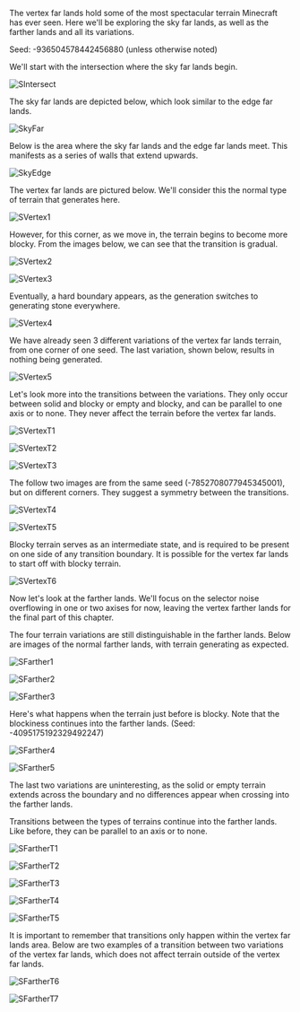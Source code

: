 The vertex far lands hold some of the most spectacular terrain Minecraft has ever seen. Here we'll be exploring the sky far lands, as well as the farther lands and all its variations.

Seed: -936504578442456880 (unless otherwise noted)

We'll start with the intersection where the sky far lands begin.

![SIntersect](https://raw.githubusercontent.com/ThisTestUser/FarLandsChronicles/master/assets/Ch4/SIntersect.png)

The sky far lands are depicted below, which look similar to the edge far lands.

![SkyFar](https://raw.githubusercontent.com/ThisTestUser/FarLandsChronicles/master/assets/Ch4/SkyFar.png)

Below is the area where the sky far lands and the edge far lands meet. This manifests as a series of walls that extend upwards.

![SkyEdge](https://raw.githubusercontent.com/ThisTestUser/FarLandsChronicles/master/assets/Ch4/SkyEdge.png)

The vertex far lands are pictured below. We'll consider this the normal type of terrain that generates here.

![SVertex1](https://raw.githubusercontent.com/ThisTestUser/FarLandsChronicles/master/assets/Ch4/SVertex1.png)

However, for this corner, as we move in, the terrain begins to become more blocky. From the images below, we can see that the transition is gradual.

![SVertex2](https://raw.githubusercontent.com/ThisTestUser/FarLandsChronicles/master/assets/Ch4/SVertex2.png)

![SVertex3](https://raw.githubusercontent.com/ThisTestUser/FarLandsChronicles/master/assets/Ch4/SVertex3.png)

Eventually, a hard boundary appears, as the generation switches to generating stone everywhere.

![SVertex4](https://raw.githubusercontent.com/ThisTestUser/FarLandsChronicles/master/assets/Ch4/SVertex4.png)

We have already seen 3 different variations of the vertex far lands terrain, from one corner of one seed. The last variation, shown below, results in nothing being generated.

![SVertex5](https://raw.githubusercontent.com/ThisTestUser/FarLandsChronicles/master/assets/Ch4/SVertex5.png)

Let's look more into the transitions between the variations. They only occur between solid and blocky or empty and blocky, and can be parallel to one axis or to none. They never affect the terrain before the vertex far lands.

![SVertexT1](https://raw.githubusercontent.com/ThisTestUser/FarLandsChronicles/master/assets/Ch4/SVertexT1.png)

![SVertexT2](https://raw.githubusercontent.com/ThisTestUser/FarLandsChronicles/master/assets/Ch4/SVertexT2.png)

![SVertexT3](https://raw.githubusercontent.com/ThisTestUser/FarLandsChronicles/master/assets/Ch4/SVertexT3.png)

The follow two images are from the same seed (-7852708077945345001), but on different corners. They suggest a symmetry between the transitions.

![SVertexT4](https://raw.githubusercontent.com/ThisTestUser/FarLandsChronicles/master/assets/Ch4/SVertexT4.png)

![SVertexT5](https://raw.githubusercontent.com/ThisTestUser/FarLandsChronicles/master/assets/Ch4/SVertexT5.png)

Blocky terrain serves as an intermediate state, and is required to be present on one side of any transition boundary. It is possible for the vertex far lands to start off with blocky terrain.

![SVertexT6](https://raw.githubusercontent.com/ThisTestUser/FarLandsChronicles/master/assets/Ch4/SVertexT6.png)

Now let's look at the farther lands. We'll focus on the selector noise overflowing in one or two axises for now, leaving the vertex farther lands for the final part of this chapter.

The four terrain variations are still distinguishable in the farther lands. Below are images of the normal farther lands, with terrain generating as expected.

![SFarther1](https://raw.githubusercontent.com/ThisTestUser/FarLandsChronicles/master/assets/Ch4/SFarther1.png)

![SFarther2](https://raw.githubusercontent.com/ThisTestUser/FarLandsChronicles/master/assets/Ch4/SFarther2.png)

![SFarther3](https://raw.githubusercontent.com/ThisTestUser/FarLandsChronicles/master/assets/Ch4/SFarther3.png)

Here's what happens when the terrain just before is blocky. Note that the blockiness continues into the farther lands. (Seed: -4095175192329492247)

![SFarther4](https://raw.githubusercontent.com/ThisTestUser/FarLandsChronicles/master/assets/Ch4/SFarther4.png)

![SFarther5](https://raw.githubusercontent.com/ThisTestUser/FarLandsChronicles/master/assets/Ch4/SFarther5.png)

The last two variations are uninteresting, as the solid or empty terrain extends across the boundary and no differences appear when crossing into the farther lands.

Transitions between the types of terrains continue into the farther lands. Like before, they can be parallel to an axis or to none.

![SFartherT1](https://raw.githubusercontent.com/ThisTestUser/FarLandsChronicles/master/assets/Ch4/SFartherT1.png)

![SFartherT2](https://raw.githubusercontent.com/ThisTestUser/FarLandsChronicles/master/assets/Ch4/SFartherT2.png)

![SFartherT3](https://raw.githubusercontent.com/ThisTestUser/FarLandsChronicles/master/assets/Ch4/SFartherT3.png)

![SFartherT4](https://raw.githubusercontent.com/ThisTestUser/FarLandsChronicles/master/assets/Ch4/SFartherT4.png)

![SFartherT5](https://raw.githubusercontent.com/ThisTestUser/FarLandsChronicles/master/assets/Ch4/SFartherT5.png)

It is important to remember that transitions only happen within the vertex far lands area. Below are two examples of a transition between two variations of the vertex far lands, which does not affect terrain outside of the vertex far lands.

![SFartherT6](https://raw.githubusercontent.com/ThisTestUser/FarLandsChronicles/master/assets/Ch4/SFartherT6.png)

![SFartherT7](https://raw.githubusercontent.com/ThisTestUser/FarLandsChronicles/master/assets/Ch4/SFartherT7.png)
